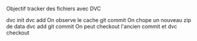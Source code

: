 Objectif tracker des fichiers avec DVC

dvc init dvc add
On observe le cache
git commit 
On chope un nouveau zip de data
dvc add git commit 
On peut checkout l'ancien commit et dvc checkout
